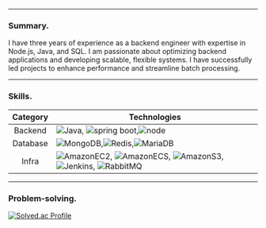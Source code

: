 ----
### Summary.

I have three years of experience as a backend engineer with expertise in Node.js, Java, and SQL. I am passionate about optimizing backend applications and developing scalable, flexible systems. I have successfully led projects to enhance performance and streamline batch processing.

----
### Skills.
| <center>Category</center> | Technologies|
|:----------:|----------------------------------------------------------|
| Backend  | ![Java](https://img.shields.io/badge/Java-007396?style=for-the-badge&logo=OpenJDK&logoColor=ffffff), ![spring boot](https://img.shields.io/badge/springboot-6DB33F?style=for-the-badge&logo=springboot&logoColor=white),![node](https://img.shields.io/badge/-Node.js-43853D?style=for-the-badge&logo=node.js&logoColor=ffffff) |
| Database | ![MongoDB](https://img.shields.io/badge/MongoDB-47A248?style=for-the-badge&logo=MongoDB&logoColor=ffffff),![Redis](https://img.shields.io/badge/Redis-DC382D?style=for-the-badge&logo=Redis&logoColor=ffffff),![MariaDB](https://img.shields.io/badge/MariaDB-003545?style=for-the-badge&logo=MariaDB&logoColor=ffffff) |
| Infra   | ![AmazonEC2](https://img.shields.io/badge/AmazonEC2-FF9900?style=for-the-badge&logo=AmazonEC2&logoColor=ffffff), ![AmazonECS](https://img.shields.io/badge/AmazonECS-FF9900?style=for-the-badge&logo=AmazonECS&logoColor=ffffff), ![AmazonS3](https://img.shields.io/badge/AmazonS3-569A31?style=for-the-badge&logo=AmazonS3&logoColor=ffffff), ![Jenkins](https://img.shields.io/badge/Jenkins-D24939?style=for-the-badge&logo=Jenkins&logoColor=ffffff), ![RabbitMQ](https://img.shields.io/badge/RabbitMQ-FF6600?style=for-the-badge&logo=RabbitMQ&logoColor=white)

----
### Problem-solving.

[![Solved.ac Profile](http://mazassumnida.wtf/api/v2/generate_badge?boj=calculus9006)](https://solved.ac/calculus9006/)
